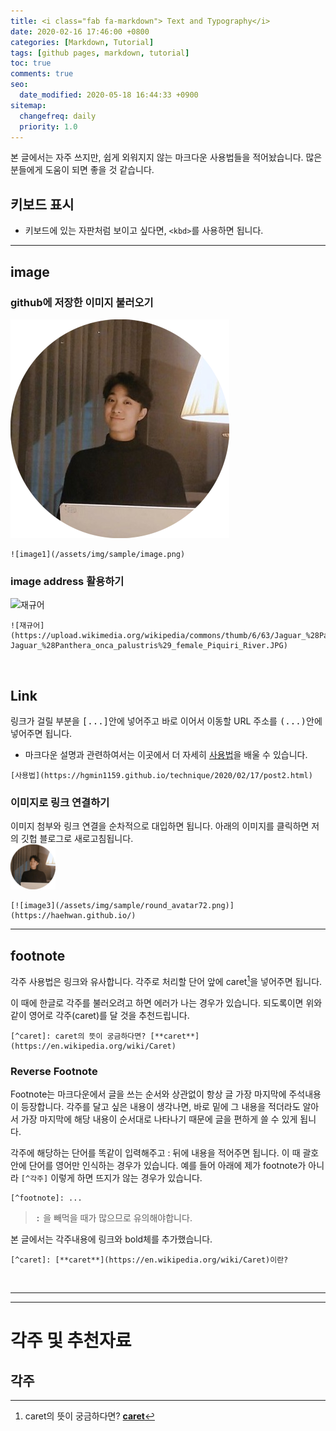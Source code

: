 ```yaml
---
title: <i class="fab fa-markdown"> Text and Typography</i>
date: 2020-02-16 17:46:00 +0800
categories: [Markdown, Tutorial]
tags: [github pages, markdown, tutorial]
toc: true
comments: true
seo:
  date_modified: 2020-05-18 16:44:33 +0900
sitemap:
  changefreq: daily
  priority: 1.0
---
```


본 글에서는 자주 쓰지만, 쉽게 외워지지 않는 마크다운 사용법들을 적어놨습니다. 많은 분들에게 도움이 되면 좋을 것 같습니다.  

## 키보드 표시
+ <kbd>키보드</kbd>에 있는 자판처럼 보이고 싶다면, `<kbd>`를 사용하면 됩니다.  

***

## image
### github에 저장한 이미지 불러오기
![image1](/assets/img/sample/round_avatar.png)
```
![image1](/assets/img/sample/image.png)
```
### image address 활용하기
![재규어](https://upload.wikimedia.org/wikipedia/commons/thumb/6/63/Jaguar_%28Panthera_onca_palustris%29_female_Piquiri_River.JPG/375px-Jaguar_%28Panthera_onca_palustris%29_female_Piquiri_River.JPG)
```
![재규어](https://upload.wikimedia.org/wikipedia/commons/thumb/6/63/Jaguar_%28Panthera_onca_palustris%29_female_Piquiri_River.JPG/375px-Jaguar_%28Panthera_onca_palustris%29_female_Piquiri_River.JPG)
```

<br>

## Link
링크가 걸릴 부분을 <kbd>[...]</kbd>안에 넣어주고 바로 이어서 이동할 URL 주소를 <kbd>(...)</kbd>안에 넣어주면 됩니다. 
+ 마크다운 설명과 관련하여서는 이곳에서 더 자세히 [사용법](https://hgmin1159.github.io/technique/2020/02/17/post2.html)을 배울 수 있습니다.

```
[사용법](https://hgmin1159.github.io/technique/2020/02/17/post2.html)  
```

### 이미지로 링크 연결하기
이미지 첨부와 링크 연결을 순차적으로 대입하면 됩니다. 아래의 이미지를 클릭하면 저의 깃헙 블로그로 새로고침됩니다.  
[![](/assets/img/sample/round_avatar72.png)](https://haehwan.github.io/)
```
[![image3](/assets/img/sample/round_avatar72.png)](https://haehwan.github.io/)
```

***

## footnote
각주 사용법은 링크와 유사합니다. 각주로 처리할 단어 앞에 caret[^caret]을 넣어주면 됩니다.  

이 때에 한글로 각주를 불러오려고 하면 에러가 나는 경우가 있습니다. 되도록이면 위와 같이 영어로 각주(caret)를 달 것을 추천드립니다.
  
[^caret]: caret의 뜻이 궁금하다면? [**caret**](https://en.wikipedia.org/wiki/Caret)  

```
[^caret]: caret의 뜻이 궁금하다면? [**caret**](https://en.wikipedia.org/wiki/Caret)  
```

### Reverse Footnote
Footnote는 마크다운에서 글을 쓰는 순서와 상관없이 항상 글 가장 마지막에 주석내용이 등장합니다. 각주를 달고 싶은 내용이 생각나면, 바로 밑에 그 내용을 적더라도 알아서 가장 마지막에 해당 내용이 순서대로 나타나기 때문에 글을 편하게 쓸 수 있게 됩니다.  

각주에 해당하는 단어를 똑같이 입력해주고 : 뒤에 내용을 적어주면 됩니다. 이 때 괄호 안에 단어를 영어만 인식하는 경우가 있습니다. 예를 들어 아래에 제가 footnote가 아니라 `[^각주]` 이렇게 하면 뜨지가 않는 경우가 있습니다.
```
[^footnote]: ...
```
> <kbd>:</kbd> 을 빼먹을 때가 많으므로 유의해야합니다.

본 글에서는 각주내용에 링크와 bold체를 추가했습니다.  

```
[^caret]: [**caret**](https://en.wikipedia.org/wiki/Caret)이란?
```

<br>  

***
***
# 각주 및 추천자료

## 각주